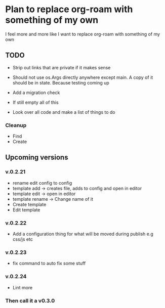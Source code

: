 # Plan to replace org-roam with something of my own
I feel more and more like I want to replace org-roam with something of my own

## TODO
- Strip out links that are private if it makes sense
- Should not use os.Args directly anywhere except main. A copy of it should be in state. Because testing coming up
- Add a migration check

- If still empty all of this
- Look over all code and make a list of things to do

### Cleanup
- Find
- Create

## Upcoming versions
### v.0.2.21
- rename edit config to config
- template add -> creates file, adds to config and open in editor
- template edit -> open in editor
- template rename -> Change name of it  
- Create template
- Edit template
### v.0.2.22
- Add a configuration thing for what will be moved during publish e.g css/js etc
### v.0.2.23
- fix command to auto fix some stuff
### v.0.2.24
- Lint more
### Then call it a v0.3.0